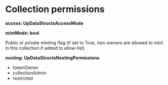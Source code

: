 # Collection permissions

**access: UpDataStructsAccessMode**

**mintMode: bool**

Public or private minting flag (if set to True, non-owners are allowed to mint in this collection if added to allow-list)

**nesting: UpDataStructsNestingPermissions**

* tokenOwner
* collectionAdmin
* restricted
